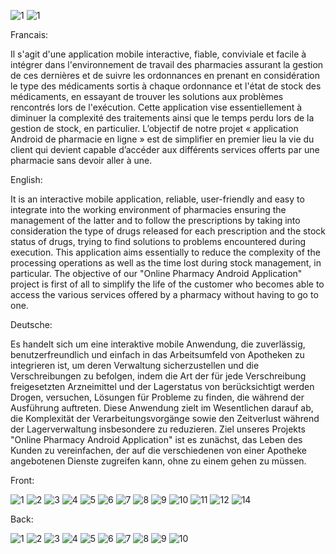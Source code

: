 
![1](https://user-images.githubusercontent.com/47888237/106324833-1bfc8c00-627a-11eb-87ca-19cc21938a39.PNG)
![1](https://user-images.githubusercontent.com/47888237/106324738-f40d2880-6279-11eb-817a-553e97e8570f.PNG)



Francais:

Il s'agit d'une application mobile interactive, fiable, conviviale et facile à intégrer dans l'environnement de travail des pharmacies assurant la gestion de ces dernières et de suivre les ordonnances en prenant en considération le type des médicaments sortis à chaque ordonnance et l'état de stock des médicaments, en essayant de trouver les solutions aux problèmes rencontrés lors de l'exécution.
Cette application vise essentiellement à diminuer la complexité des traitements ainsi que le temps perdu lors de la gestion de stock, en particulier. L’objectif de notre projet « application Android de pharmacie en ligne » est de simplifier en premier lieu la vie du client qui devient capable d’accéder aux différents services offerts par une pharmacie sans devoir aller à une.

English:

It is an interactive mobile application, reliable, user-friendly and easy to integrate into the working environment of pharmacies ensuring the management of the latter and to follow the prescriptions by taking into consideration the type of drugs released for each prescription and the stock status of drugs, trying to find solutions to problems encountered during execution.
This application aims essentially to reduce the complexity of the processing operations as well as the time lost during stock management, in particular. The objective of our "Online Pharmacy Android Application" project is first of all to simplify the life of the customer who becomes able to access the various services offered by a pharmacy without having to go to one.



Deutsche:

Es handelt sich um eine interaktive mobile Anwendung, die zuverlässig, benutzerfreundlich und einfach in das Arbeitsumfeld von Apotheken zu integrieren ist, um deren Verwaltung sicherzustellen und die Verschreibungen zu befolgen, indem die Art der für jede Verschreibung freigesetzten Arzneimittel und der Lagerstatus von berücksichtigt werden Drogen, versuchen, Lösungen für Probleme zu finden, die während der Ausführung auftreten.
Diese Anwendung zielt im Wesentlichen darauf ab, die Komplexität der Verarbeitungsvorgänge sowie den Zeitverlust während der Lagerverwaltung insbesondere zu reduzieren. Ziel unseres Projekts "Online Pharmacy Android Application" ist es zunächst, das Leben des Kunden zu vereinfachen, der auf die verschiedenen von einer Apotheke angebotenen Dienste zugreifen kann, ohne zu einem gehen zu müssen.

Front:


![1](https://user-images.githubusercontent.com/47888237/106334156-5f5ef680-628a-11eb-9934-c45bac87a8ea.PNG)
![2](https://user-images.githubusercontent.com/47888237/106334232-887f8700-628a-11eb-86fc-8d9b3a0fc72d.PNG)
![3](https://user-images.githubusercontent.com/47888237/106334342-ba90e900-628a-11eb-95be-72addb5a64aa.PNG)
![4](https://user-images.githubusercontent.com/47888237/106334378-cb415f00-628a-11eb-8816-76c122430b12.PNG)
![5](https://user-images.githubusercontent.com/47888237/106334422-e6ac6a00-628a-11eb-90c7-a2ca370b78f2.PNG)
![6](https://user-images.githubusercontent.com/47888237/106334459-faf06700-628a-11eb-9a17-00a0b60ade72.PNG)
![7](https://user-images.githubusercontent.com/47888237/106334501-13608180-628b-11eb-8040-dc75c3b07cde.PNG)
![8](https://user-images.githubusercontent.com/47888237/106334533-296e4200-628b-11eb-9fea-74eb4215ac7a.PNG)
![9](https://user-images.githubusercontent.com/47888237/106334566-39862180-628b-11eb-80eb-364323ccab43.PNG)
![10](https://user-images.githubusercontent.com/47888237/106334601-4f93e200-628b-11eb-9e40-f435d362ced4.PNG)
![11](https://user-images.githubusercontent.com/47888237/106334649-64707580-628b-11eb-9d10-0d538b2e598b.PNG)
![12](https://user-images.githubusercontent.com/47888237/106334680-77834580-628b-11eb-929a-76387fc52c6b.PNG)
![14](https://user-images.githubusercontent.com/47888237/106334718-88cc5200-628b-11eb-8e0f-62ffe86bb82f.PNG)



Back:


![1](https://user-images.githubusercontent.com/47888237/106325220-c379be80-627a-11eb-8939-b8fafe947093.PNG)
![2](https://user-images.githubusercontent.com/47888237/106325302-e4421400-627a-11eb-8419-129d10731cd5.PNG)
![3](https://user-images.githubusercontent.com/47888237/106325351-f4f28a00-627a-11eb-9da1-e15cbbb44365.PNG)
![4](https://user-images.githubusercontent.com/47888237/106325354-f58b2080-627a-11eb-8497-eed20c628443.PNG)
![5](https://user-images.githubusercontent.com/47888237/106325356-f754e400-627a-11eb-9560-53ce3de00c35.PNG)
![6](https://user-images.githubusercontent.com/47888237/106325357-f91ea780-627a-11eb-86d7-013c1a22fd02.PNG)
![7](https://user-images.githubusercontent.com/47888237/106325361-fa4fd480-627a-11eb-8e34-045a5bed467c.PNG)
![8](https://user-images.githubusercontent.com/47888237/106325366-fb810180-627a-11eb-8230-bed19826e70c.PNG)
![9](https://user-images.githubusercontent.com/47888237/106325368-fe7bf200-627a-11eb-84f2-a8ba2b14c5a9.PNG)
![10](https://user-images.githubusercontent.com/47888237/106325373-0045b580-627b-11eb-99a6-a3e7e33bf5e2.PNG)
